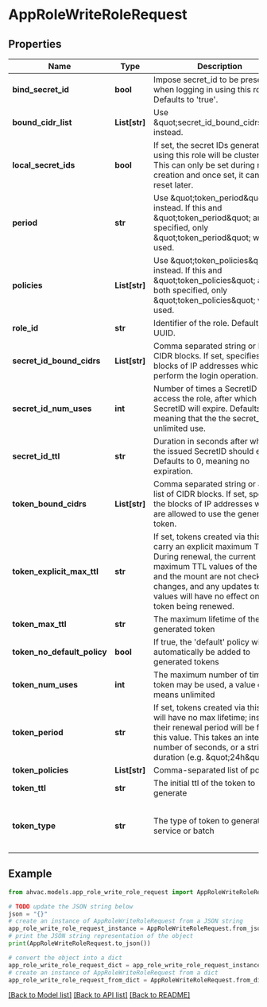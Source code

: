 # AppRoleWriteRoleRequest


## Properties

Name | Type | Description | Notes
------------ | ------------- | ------------- | -------------
**bind_secret_id** | **bool** | Impose secret_id to be presented when logging in using this role. Defaults to &#39;true&#39;. | [optional] [default to True]
**bound_cidr_list** | **List[str]** | Use \&quot;secret_id_bound_cidrs\&quot; instead. | [optional] 
**local_secret_ids** | **bool** | If set, the secret IDs generated using this role will be cluster local. This can only be set during role creation and once set, it can&#39;t be reset later. | [optional] 
**period** | **str** | Use \&quot;token_period\&quot; instead. If this and \&quot;token_period\&quot; are both specified, only \&quot;token_period\&quot; will be used. | [optional] 
**policies** | **List[str]** | Use \&quot;token_policies\&quot; instead. If this and \&quot;token_policies\&quot; are both specified, only \&quot;token_policies\&quot; will be used. | [optional] 
**role_id** | **str** | Identifier of the role. Defaults to a UUID. | [optional] 
**secret_id_bound_cidrs** | **List[str]** | Comma separated string or list of CIDR blocks. If set, specifies the blocks of IP addresses which can perform the login operation. | [optional] 
**secret_id_num_uses** | **int** | Number of times a SecretID can access the role, after which the SecretID will expire. Defaults to 0 meaning that the the secret_id is of unlimited use. | [optional] 
**secret_id_ttl** | **str** | Duration in seconds after which the issued SecretID should expire. Defaults to 0, meaning no expiration. | [optional] 
**token_bound_cidrs** | **List[str]** | Comma separated string or JSON list of CIDR blocks. If set, specifies the blocks of IP addresses which are allowed to use the generated token. | [optional] 
**token_explicit_max_ttl** | **str** | If set, tokens created via this role carry an explicit maximum TTL. During renewal, the current maximum TTL values of the role and the mount are not checked for changes, and any updates to these values will have no effect on the token being renewed. | [optional] 
**token_max_ttl** | **str** | The maximum lifetime of the generated token | [optional] 
**token_no_default_policy** | **bool** | If true, the &#39;default&#39; policy will not automatically be added to generated tokens | [optional] 
**token_num_uses** | **int** | The maximum number of times a token may be used, a value of zero means unlimited | [optional] 
**token_period** | **str** | If set, tokens created via this role will have no max lifetime; instead, their renewal period will be fixed to this value. This takes an integer number of seconds, or a string duration (e.g. \&quot;24h\&quot;). | [optional] 
**token_policies** | **List[str]** | Comma-separated list of policies | [optional] 
**token_ttl** | **str** | The initial ttl of the token to generate | [optional] 
**token_type** | **str** | The type of token to generate, service or batch | [optional] [default to 'default-service']

## Example

```python
from ahvac.models.app_role_write_role_request import AppRoleWriteRoleRequest

# TODO update the JSON string below
json = "{}"
# create an instance of AppRoleWriteRoleRequest from a JSON string
app_role_write_role_request_instance = AppRoleWriteRoleRequest.from_json(json)
# print the JSON string representation of the object
print(AppRoleWriteRoleRequest.to_json())

# convert the object into a dict
app_role_write_role_request_dict = app_role_write_role_request_instance.to_dict()
# create an instance of AppRoleWriteRoleRequest from a dict
app_role_write_role_request_from_dict = AppRoleWriteRoleRequest.from_dict(app_role_write_role_request_dict)
```
[[Back to Model list]](../README.md#documentation-for-models) [[Back to API list]](../README.md#documentation-for-api-endpoints) [[Back to README]](../README.md)


